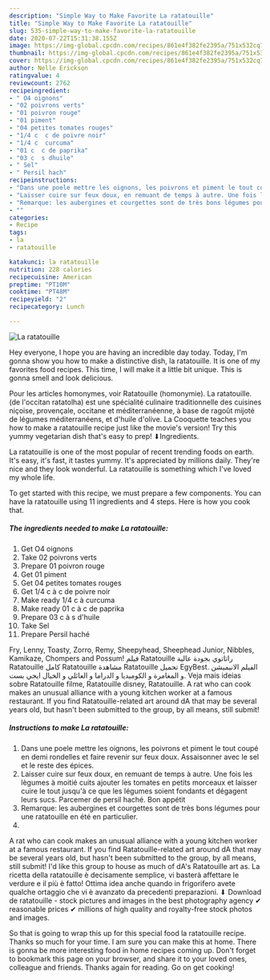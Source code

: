 ```yaml
---
description: "Simple Way to Make Favorite La ratatouille"
title: "Simple Way to Make Favorite La ratatouille"
slug: 535-simple-way-to-make-favorite-la-ratatouille
date: 2020-07-22T15:31:38.155Z
image: https://img-global.cpcdn.com/recipes/861e4f382fe2395a/751x532cq70/la-ratatouille-photo-principale-de-la-recette.jpg
thumbnail: https://img-global.cpcdn.com/recipes/861e4f382fe2395a/751x532cq70/la-ratatouille-photo-principale-de-la-recette.jpg
cover: https://img-global.cpcdn.com/recipes/861e4f382fe2395a/751x532cq70/la-ratatouille-photo-principale-de-la-recette.jpg
author: Nelle Erickson
ratingvalue: 4
reviewcount: 2762
recipeingredient:
- " O4 oignons"
- "02 poivrons verts"
- "01 poivron rouge"
- "01 piment"
- "04 petites tomates rouges"
- "1/4 c  c de poivre noir"
- "1/4 c  curcuma"
- "01 c  c de paprika"
- "03 c  s dhuile"
- " Sel"
- " Persil hach"
recipeinstructions:
- "Dans une poele mettre les oignons, les poivrons et piment le tout coupé en demi rondelles et faire revenir sur feux doux. Assaisonner avec le sel et le reste des épices."
- "Laisser cuire sur feux doux, en remuant de temps à autre. Une fois les lègumes à moitié cuits ajouter les tomates en petits morceaux et laisser cuire le tout jusqu&#39;à ce que les légumes soient fondants et dégagent leurs sucs. Parcemer de persil haché. Bon appétit"
- "Remarque: les aubergines et courgettes sont de très bons légumes pour une ratatouille en été en particulier."
- ""
categories:
- Recipe
tags:
- la
- ratatouille

katakunci: la ratatouille 
nutrition: 228 calories
recipecuisine: American
preptime: "PT10M"
cooktime: "PT48M"
recipeyield: "2"
recipecategory: Lunch

---
```



![La ratatouille](https://img-global.cpcdn.com/recipes/861e4f382fe2395a/751x532cq70/la-ratatouille-photo-principale-de-la-recette.jpg)

Hey everyone, I hope you are having an incredible day today. Today, I'm gonna show you how to make a distinctive dish, la ratatouille. It is one of my favorites food recipes. This time, I will make it a little bit unique. This is gonna smell and look delicious.

Pour les articles homonymes, voir Ratatouille (homonymie). La ratatouille. (de l&#39;occitan ratatolha) est une spécialité culinaire traditionnelle des cuisines niçoise, provençale, occitane et méditerranéenne, à base de ragoût mijoté de légumes méditerranéens, et d&#39;huile d&#39;olive. La Cooquette teaches you how to make a ratatouille recipe just like the movie&#39;s version! Try this yummy vegetarian dish that&#39;s easy to prep! ⬇Ingredients.

La ratatouille is one of the most popular of recent trending foods on earth. It's easy, it's fast, it tastes yummy. It's appreciated by millions daily. They're nice and they look wonderful. La ratatouille is something which I've loved my whole life.


To get started with this recipe, we must prepare a few components. You can have la ratatouille using 11 ingredients and 4 steps. Here is how you cook that.

<!--inarticleads1-->

##### The ingredients needed to make La ratatouille:

1. Get  O4 oignons
1. Take 02 poivrons verts
1. Prepare 01 poivron rouge
1. Get 01 piment
1. Get 04 petites tomates rouges
1. Get 1/4 c à c de poivre noir
1. Make ready 1/4 c à curcuma
1. Make ready 01 c à c de paprika
1. Prepare 03 c à s d&#39;huile
1. Take  Sel
1. Prepare  Persil haché


Fry, Lenny, Toasty, Zorro, Remy, Sheepyhead, Sheephead Junior, Nibbles, Kamikaze, Chompers and Possum! فيلم Ratatouille راتاتوي بجودة عالية Ratatouille كامل Ratatouille مشاهدة Ratatouille تحميل EgyBest. الفيلم الانيميشن و المغامرة و الكوميديا و الدراما و العائلي و الخيال ايجي بست. Veja mais ideias sobre Ratatouille filme, Ratatouille disney, Ratatouille. A rat who can cook makes an unusual alliance with a young kitchen worker at a famous restaurant. If you find Ratatouille-related art around dA that may be several years old, but hasn&#39;t been submitted to the group, by all means, still submit! 

<!--inarticleads2-->

##### Instructions to make La ratatouille:

1. Dans une poele mettre les oignons, les poivrons et piment le tout coupé en demi rondelles et faire revenir sur feux doux. Assaisonner avec le sel et le reste des épices.
1. Laisser cuire sur feux doux, en remuant de temps à autre. Une fois les lègumes à moitié cuits ajouter les tomates en petits morceaux et laisser cuire le tout jusqu&#39;à ce que les légumes soient fondants et dégagent leurs sucs. Parcemer de persil haché. Bon appétit
1. Remarque: les aubergines et courgettes sont de très bons légumes pour une ratatouille en été en particulier.
1. 


A rat who can cook makes an unusual alliance with a young kitchen worker at a famous restaurant. If you find Ratatouille-related art around dA that may be several years old, but hasn&#39;t been submitted to the group, by all means, still submit! I&#39;d like this group to house as much of dA&#39;s Ratatouille art as. La ricetta della ratatouille è decisamente semplice, vi basterà affettare le verdure e il più è fatto! Ottima idea anche quando in frigorifero avete qualche ortaggio che vi è avanzato da precedenti preparazioni. ⬇ Download de ratatouille - stock pictures and images in the best photography agency ✔ reasonable prices ✔ millions of high quality and royalty-free stock photos and images. 

So that is going to wrap this up for this special food la ratatouille recipe. Thanks so much for your time. I am sure you can make this at home. There is gonna be more interesting food in home recipes coming up. Don't forget to bookmark this page on your browser, and share it to your loved ones, colleague and friends. Thanks again for reading. Go on get cooking!
